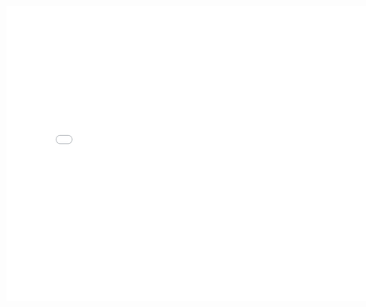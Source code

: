 <!-- Embed Power BI report -->
<iframe width="800" height="600" src="[https://app.powerbi.com/view?r=YOUR_REPORT_URL](https://app.powerbi.com/view?r=eyJrIjoiZjc5MmQyNDYtZGYyNy00ZWIwLTk4YjUtNzk4ZDFjNmU2Y2ZhIiwidCI6IjZkOTNlZjc2LWMxMWEtNGM3NS1hYThiLTVkZDAzMGEwY2Q1OCJ9)https://app.powerbi.com/view?r=eyJrIjoiZjc5MmQyNDYtZGYyNy00ZWIwLTk4YjUtNzk4ZDFjNmU2Y2ZhIiwidCI6IjZkOTNlZjc2LWMxMWEtNGM3NS1hYThiLTVkZDAzMGEwY2Q1OCJ9" frameborder="0" allowFullScreen="true"></iframe>
